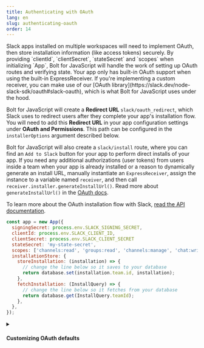 ```yaml
---
title: Authenticating with OAuth
lang: en
slug: authenticating-oauth
order: 14
---
```


<div class="section-content">
Slack apps installed on multiple workspaces will need to implement OAuth, then store installation information (like access tokens) securely. By providing `clientId`, `clientSecret`, `stateSecret` and `scopes` when initializing `App`, Bolt for JavaScript will handle the work of setting up OAuth routes and verifying state. Your app only has built-in OAuth support when using the built-in ExpressReceiver. If you're implementing a custom receiver, you can make use of our [OAuth library](https://slack.dev/node-slack-sdk/oauth#slack-oauth), which is what Bolt for JavaScript uses under the hood.

Bolt for JavaScript will create a **Redirect URL** `slack/oauth_redirect`, which Slack uses to redirect users after they complete your app's installation flow. You will need to add this **Redirect URL** in your app configuration settings under **OAuth and Permissions**. This path can be configured in the `installerOptions` argument described below.

Bolt for JavaScript will also create a `slack/install` route, where you can find an `Add to Slack` button for your app to perform direct installs of your app. If you need any additional authorizations (user tokens) from users inside a team when your app is already installed or a reason to dynamically generate an install URL, manually instantiate an `ExpressReceiver`, assign the instance to a variable named `receiver`, and then call `receiver.installer.generateInstallUrl()`. Read more about `generateInstallUrl()` in the [OAuth docs](https://slack.dev/node-slack-sdk/oauth#generating-an-installation-url).

To learn more about the OAuth installation flow with Slack, [read the API documentation](https://api.slack.com/authentication/oauth-v2).
</div>

```javascript
const app = new App({
  signingSecret: process.env.SLACK_SIGNING_SECRET,
  clientId: process.env.SLACK_CLIENT_ID,
  clientSecret: process.env.SLACK_CLIENT_SECRET
  stateSecret: 'my-state-secret',
  scopes: ['channels:read', 'groups:read', 'channels:manage', 'chat:write', 'incoming-webhook'],
  installationStore: {
    storeInstallation: (installation) => {
      // change the line below so it saves to your database
      return database.set(installation.team.id, installation);
    },
    fetchInstallation: (InstallQuery) => {
      // change the line below so it fetches from your database
      return database.get(InstallQuery.teamId);
    },
  },
});
```

<details class="secondary-wrapper">
<summary class="section-head" markdown="0">
<h4 class="section-head">Customizing OAuth defaults</h4>
</summary>

<div class="secondary-content" markdown="0">
You can override the default OAuth using the `installerOptions` object, which can be passed in during the initialization of `App`. You can override the following:

- `authVersion`: Used to toggle between new Slack Apps and Classic Slack Apps
- `metadata`: Used to pass around session related information
- `installPath`: Override default path for "Add to Slack" button
- `redirectUriPath`: Override default redirect url path
- `callbackOptions`: Provide custom success and failure pages at the end of the OAuth flow
- `stateStore`: Provide a custom state store instead of using the built in `ClearStatStore`

</div>

```javascript
const app = new App({
  signingSecret: process.env.SLACK_SIGNING_SECRET,
  clientId: process.env.SLACK_CLIENT_ID,
  clientSecret: process.env.SLACK_CLIENT_SECRET
  scopes: ['channels:read', 'groups:read', 'channels:manage', 'chat:write', 'incoming-webhook'],
  installerOptions: {
      authVersion: 'v1', // default  is 'v2', 'v1' is used for classic slack apps
      metadata: 'some session data',
      installPath: '/slack/installApp',
      redirectUriPath: '/slack/redirect',
      callbackOptions: {
        success: (installation, installOptions, req, res) => {
          // Do custom success logic here
          res.send('successful!');
        }, 
        failure: (error, installOptions , req, res) => {
          // Do custom failure logic here
          res.send('failure');
        }
      },
      stateStore: {
        // Do not need to provide a `stateSecret` when passing in a stateStore
        // generateStateParam's first argument is the entire InstallUrlOptions object which was passed into generateInstallUrl method
        // the second argument is a date object
        // the method is expected to return a string representing the state
        generateStateParam: (installUrlOptions, date) => {
          // generate a random string to use as state in the URL
          const randomState = randomStringGenerator();
          // save installOptions to cache/db
          myDB.set(randomState, installUrlOptions);
          // return a state string that references saved options in DB
          return randomState;
        },
        // verifyStateParam's first argument is a date object and the second argument is a string representing the state
        // verifyStateParam is expected to return an object representing installUrlOptions
        verifyStateParam:  (date, state) => {
          // fetch saved installOptions from DB using state reference
          const installUrlOptions = myDB.get(randomState);
          return installUrlOptions;
        }
      },
  }
});
```

</details>
